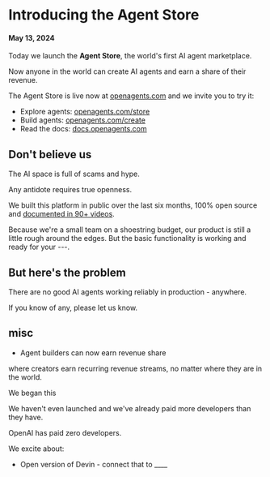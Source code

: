 # Introducing the Agent Store

#### May 13, 2024

Today we launch the **Agent Store**, the world's first AI agent marketplace.

Now anyone in the world can create AI agents and earn a share of their revenue.

The Agent Store is live now at [openagents.com](https://openagents.com) and we invite you to try it:

- Explore agents: [openagents.com/store](https://openagents.com/store)
- Build agents: [openagents.com/create](https://openagents.com/create)
- Read the docs: [docs.openagents.com](https://docs.openagents.com)

## Don't believe us

The AI space is full of scams and hype.

Any antidote requires true openness.

We built this platform in public over the last six months, 100% open source and [documented in 90+ videos](https://github.com/OpenAgentsInc/openagents/wiki/Video-Series).

Because we're a small team on a shoestring budget, our product is still a little rough around the edges. But the basic functionality is working and ready for your ---.

## But here's the problem

There are no good AI agents working reliably in production - anywhere.

If you know of any, please let us know.

## misc

- Agent builders can now earn revenue share

where creators earn recurring revenue streams, no matter where they are in the world.

We began this

We haven't even launched and we've already paid more developers than they have.

OpenAI has paid zero developers.

We excite about:

- Open version of Devin - connect that to ____ 